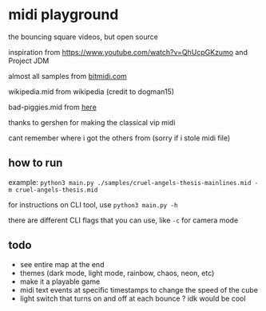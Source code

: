 # midi playground

the bouncing square videos, but open source

inspiration from https://www.youtube.com/watch?v=QhUcpGKzumo and Project JDM

almost all samples from [bitmidi.com](https://bitmidi.com/)

wikipedia.mid from wikipedia (credit to dogman15)

bad-piggies.mid from [here](https://www.vgmusic.com/new-files/Bad_Piggies_MIDIPIANO.mid)

thanks to gershen for making the classical vip midi

cant remember where i got the others from (sorry if i stole midi file)

## how to run

example: `python3 main.py ./samples/cruel-angels-thesis-mainlines.mid -m cruel-angels-thesis.mid`

for instructions on CLI tool, use `python3 main.py -h`

there are different CLI flags that you can use, like `-c` for camera mode

## todo

- see entire map at the end
- themes (dark mode, light mode, rainbow, chaos, neon, etc)
- make it a playable game
- midi text events at specific timestamps to change the speed of the cube
- light switch that turns on and off at each bounce ? idk would be cool
